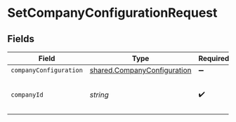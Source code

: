 # SetCompanyConfigurationRequest


## Fields

| Field                                                                             | Type                                                                              | Required                                                                          | Description                                                                       | Example                                                                           |
| --------------------------------------------------------------------------------- | --------------------------------------------------------------------------------- | --------------------------------------------------------------------------------- | --------------------------------------------------------------------------------- | --------------------------------------------------------------------------------- |
| `companyConfiguration`                                                            | [shared.CompanyConfiguration](../../../sdk/models/shared/companyconfiguration.md) | :heavy_minus_sign:                                                                | N/A                                                                               |                                                                                   |
| `companyId`                                                                       | *string*                                                                          | :heavy_check_mark:                                                                | Unique identifier for a company.                                                  | 8a210b68-6988-11ed-a1eb-0242ac120002                                              |
